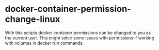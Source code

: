 # docker-container-permission-change-linux
With this scripts docker container permissions can be changed to you as the current user. This might solve some issues with permissions if working with volumes in docker run commands.
